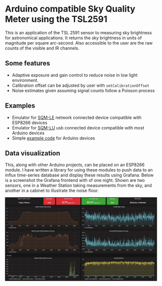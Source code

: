 # Arduino compatible Sky Quality Meter using the TSL2591

This is an application of the TSL 2591 sensor to measuring sky brightness for astronomical applications.  It returns the sky brightness in units of magnitude per square arc-second.  Also accessible to the user are the raw counts of the visible and IR channels.  

## Some features
 - Adaptive exposure and gain control to reduce noise in low light environment.  
 - Calibration offset can be adjusted by user with ```setCalibrationOffset```
 - Noise estimates given assuming signal counts follow a Poisson process

## Examples
 - Emulator for [SQM-LE](example/SQM-LE.cpp) network connected device compatible with ESP8266 devices
 - Emulator for [SQM-LU](example/SQM-LU.cpp) usb connected device compatible with most Arduino devices
 - Simple [example code](example/SQM_TSL2591_example.cpp) for Arduino devices



## Data visualization

This, along with other Arduino projects, can be placed on an ESP8266 module.  I have written a library for using these modules to push data to an influx time-series database and display these results using Grafana.  Below is a screenshot the Grafana frontend with of one night.  Shown are two sensors, one in a Weather Station taking measurements from the sky, and another in a cabinet to illustrate the noise floor.  


![SQM Chart](/screenshots/SQMdual.png?raw=true "SQM Chart")
